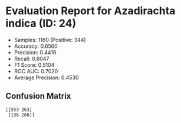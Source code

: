 # Evaluation Report for Azadirachta indica (ID: 24)
- Samples: 1160 (Positive: 344)
- Accuracy: 0.6560
- Precision: 0.4416
- Recall: 0.6047
- F1 Score: 0.5104
- ROC AUC: 0.7020
- Average Precision: 0.4530

## Confusion Matrix
```
[[553 263]
 [136 208]]
```